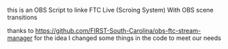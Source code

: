 this is an OBS Script to linke FTC Live (Scroing System) With OBS scene transitions

thanks to https://github.com/FIRST-South-Carolina/obs-ftc-stream-manager for the idea I changed some things in the code to meet our needs
